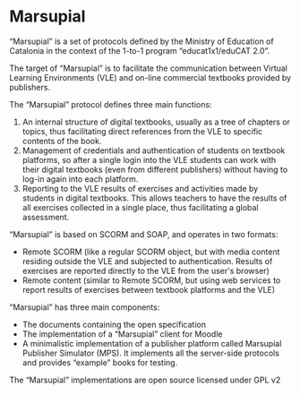 Marsupial
=========

“Marsupial” is a set of protocols defined by the Ministry of Education of Catalonia in the context of the 1-to-1 program “educat1x1/eduCAT 2.0”.

The target of “Marsupial” is to facilitate the communication between Virtual Learning Environments (VLE) and on-line commercial textbooks provided by publishers.

The “Marsupial” protocol defines three main functions:

1. An internal structure of digital textbooks, usually as a tree of chapters or topics, thus facilitating direct references from the VLE to specific contents of the book.
2. Management of credentials and authentication of students on textbook platforms, so after a single login into the VLE students can work with their digital textbooks (even from different publishers) without having to log-in again into each platform.
3. Reporting to the VLE results of exercises and activities made by students in digital textbooks. This allows teachers to have the results of all exercises collected in a single place, thus facilitating a global assessment.

“Marsupial” is based on SCORM and SOAP, and operates in two formats:

- Remote SCORM (like a regular SCORM object, but with media content residing outside the VLE and subjected to authentication. Results of exercises are reported directly to the VLE from the user's browser)
- Remote content (similar to Remote SCORM, but using web services to report results of exercises between textbook platforms and the VLE)

“Marsupial” has three main components:

- The documents containing the open specification
- The implementation of a “Marsupial” client for Moodle
- A minimalistic implementation of a publisher platform called Marsupial Publisher Simulator (MPS). It implements all the server-side protocols and provides “example” books for testing.

The “Marsupial” implementations are open source licensed under GPL v2
